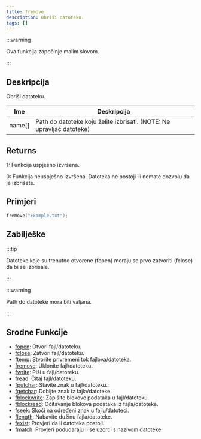```yaml
---
title: fremove
description: Obriši datoteku.
tags: []
---
```


:::warning

Ova funkcija započinje malim slovom.

:::

## Deskripcija

Obriši datoteku.

| Ime    | Deskripcija                                                           |
| ------ | --------------------------------------------------------------------- |
| name[] | Path do datoteke koju želite izbrisati. (NOTE: Ne upravljač datoteke) |

## Returns

1: Funkcija uspješno izvršena.

0: Funkcija neuspješno izvršena. Datoteka ne postoji ili nemate dozvolu da je izbrišete.

## Primjeri

```c
fremove("Example.txt");
```

## Zabilješke

:::tip

Datoteke koje su trenutno otvorene (fopen) moraju se prvo zatvoriti (fclose) da bi se izbrisale.

:::

:::warning

Path do datoteke mora biti valjana.

:::

## Srodne Funkcije

- [fopen](fopen): Otvori fajl/datoteku.
- [fclose](fclose): Zatvori fajl/datoteku.
- [ftemp](ftemp): Stvorite privremeni tok fajlova/datoteka.
- [fremove](fremove): Uklonite fajl/datoteku.
- [fwrite](fwrite): Piši u fajl/datoteku.
- [fread](fread): Čitaj fajl/datoteku.
- [fputchar](fputchar): Stavite znak u fajl/datoteku.
- [fgetchar](fgetchar): Dobijte znak iz fajla/datoteke.
- [fblockwrite](fblockwrite): Zapišite blokove podataka u fajl/datoteku.
- [fblockread](fblockread): Očitavanje blokova podataka iz fajla/datoteke.
- [fseek](fseek): Skoči na određeni znak u fajlu/datoteci.
- [flength](flength): Nabavite dužinu fajla/datoteke.
- [fexist](fexist): Provjeri da li datoteka postoji.
- [fmatch](fmatch): Provjeri podudaraju li se uzorci s nazivom datoteke.
